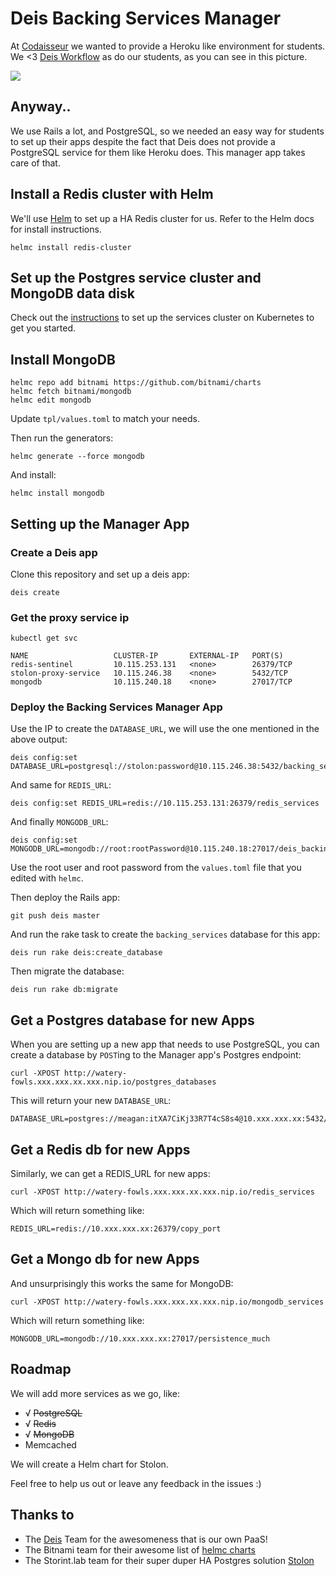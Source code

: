 # Deis Backing Services Manager

At [Codaisseur](https://www.codaisseur.com) we wanted to provide a Heroku like environment for students. We <3 [Deis Workflow](https://deis.com/) as do our students, as you can see in this picture.

[![](http://cd.sseu.re/Cksa06GXIAA7cDa.jpg)](http://cd.sseu.re/Cksa06GXIAA7cDa.jpg)

## Anyway..

We use Rails a lot, and PostgreSQL, so we needed an easy way for students to set up their apps despite the fact that Deis does not provide a PostgreSQL service for
them like Heroku does. This manager app takes care of that.

## Install a Redis cluster with Helm

We'll use [Helm](http://helm.sh/) to set up a HA Redis cluster for us.
Refer to the Helm docs for install instructions.

```
helmc install redis-cluster
```

## Set up the Postgres service cluster and MongoDB data disk

Check out the [instructions](/kubernetes) to set up the services cluster on Kubernetes to get you started.

## Install MongoDB

```
helmc repo add bitnami https://github.com/bitnami/charts
helmc fetch bitnami/mongodb
helmc edit mongodb
```

Update `tpl/values.toml` to match your needs.

Then run the generators:

```
helmc generate --force mongodb
```

And install:

```
helmc install mongodb
```

## Setting up the Manager App

### Create a Deis app

Clone this repository and set up a deis app:

```
deis create
```

### Get the proxy service ip

```
kubectl get svc

NAME                   CLUSTER-IP       EXTERNAL-IP   PORT(S)
redis-sentinel         10.115.253.131   <none>        26379/TCP
stolon-proxy-service   10.115.246.38    <none>        5432/TCP
mongodb                10.115.240.18    <none>        27017/TCP
```

### Deploy the Backing Services Manager App

Use the IP to create the `DATABASE_URL`, we will use the one mentioned in the above output:

```
deis config:set DATABASE_URL=postgresql://stolon:password@10.115.246.38:5432/backing_services
```

And same for `REDIS_URL`:

```
deis config:set REDIS_URL=redis://10.115.253.131:26379/redis_services
```

And finally `MONGODB_URL`:

```
deis config:set MONGODB_URL=mongodb://root:rootPassword@10.115.240.18:27017/deis_backing_services
```

Use the root user and root password from the `values.toml` file that you edited with `helmc`.

Then deploy the Rails app:

```
git push deis master
```

And run the rake task to create the `backing_services` database for this app:

```
deis run rake deis:create_database
```

Then migrate the database:

```
deis run rake db:migrate
```

## Get a Postgres database for new Apps

When you are setting up a new app that needs to use PostgreSQL, you can create a database by `POST`ing to the Manager app's Postgres endpoint:

```
curl -XPOST http://watery-fowls.xxx.xxx.xx.xxx.nip.io/postgres_databases
```

This will return your new `DATABASE_URL`:

```
DATABASE_URL=postgres://meagan:itXA7CiKj33R7T4cS8s4@10.xxx.xxx.xx:5432/compress_program
```

## Get a Redis db for new Apps

Similarly, we can get a REDIS_URL for new apps:

```
curl -XPOST http://watery-fowls.xxx.xxx.xx.xxx.nip.io/redis_services
```

Which will return something like:

```
REDIS_URL=redis://10.xxx.xxx.xx:26379/copy_port
```

## Get a Mongo db for new Apps

And unsurprisingly this works the same for MongoDB:

```
curl -XPOST http://watery-fowls.xxx.xxx.xx.xxx.nip.io/mongodb_services
```

Which will return something like:

```
MONGODB_URL=mongodb://10.xxx.xxx.xx:27017/persistence_much
```

## Roadmap

We will add more services as we go, like:

  - √ ~~PostgreSQL~~
  - √ ~~Redis~~
  - √ ~~MongoDB~~
  - Memcached

We will create a Helm chart for Stolon.

Feel free to help us out or leave any feedback in the issues :)

## Thanks to

  - The [Deis](https://deis.com/) Team for the awesomeness that is our own PaaS!
  - The Bitnami team for their awesome list of [helmc charts](https://github.com/bitnami/charts)
  - The Storint.lab team for their super duper HA Postgres solution [Stolon](https://github.com/sorintlab/stolon)
